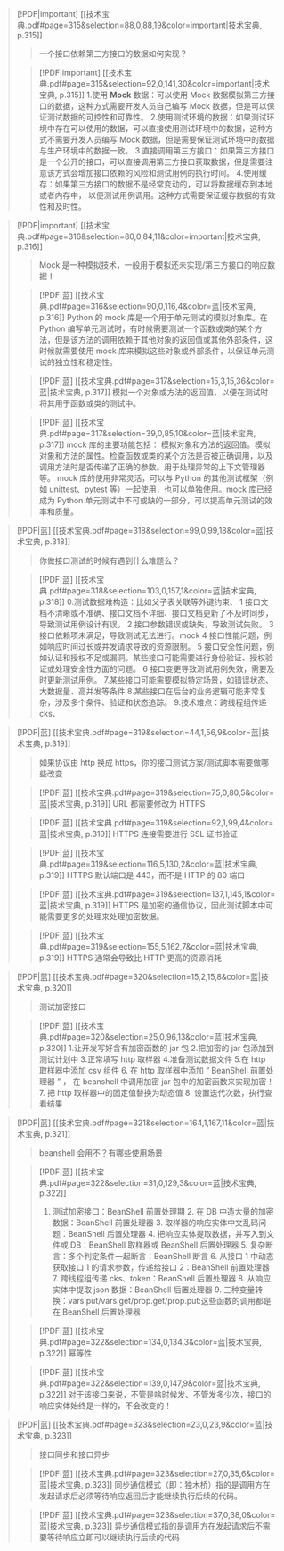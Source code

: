 > [!PDF|important] [[技术宝典.pdf#page=315&selection=88,0,88,19&color=important|技术宝典, p.315]]
> > 一个接口依赖第三方接口的数据如何实现？
> 
> > [!PDF|important] [[技术宝典.pdf#page=315&selection=92,0,141,30&color=important|技术宝典, p.315]]
> > 1.使用 **Mock** 数据：可以使用 Mock 数据模拟第三方接口的数据，这种方式需要开发人员自己编写 Mock 数据，但是可以保证测试数据的可控性和可靠性。 
> > 2.使用测试环境的数据：如果测试环境中存在可以使用的数据，可以直接使用测试环境中的数据，这种方式不需要开发人员编写 Mock 数据，但是需要保证测试环境中的数据与生产环境中的数据一致。 
> > 3.直接调用第三方接口：如果第三方接口是一个公开的接口，可以直接调用第三方接口获取数据，但是需要注意该方式会增加接口依赖的风险和测试用例的执行时间。
> >  4.使用缓存：如果第三方接口的数据不是经常变动的，可以将数据缓存到本地或者内存中， 以便测试用例调用。这种方式需要保证缓存数据的有效性和及时性。

> [!PDF|important] [[技术宝典.pdf#page=316&selection=80,0,84,11&color=important|技术宝典, p.316]]
> > Mock 是一种模拟技术，一般用于模拟还未实现/第三方接口的响应数据！
> 
> > [!PDF|蓝] [[技术宝典.pdf#page=316&selection=90,0,116,4&color=蓝|技术宝典, p.316]]
> > Python 的 mock 库是一个用于单元测试的模拟对象库。在 Python 编写单元测试时，有时候需要测试一个函数或类的某个方法，但是该方法的调用依赖于其他对象的返回值或其他外部条件，这时候就需要使用 mock 库来模拟这些对象或外部条件，以保证单元测试的独立性和稳定性。
> 
> > [!PDF|蓝] [[技术宝典.pdf#page=317&selection=15,3,15,36&color=蓝|技术宝典, p.317]]
> > 模拟一个对象或方法的返回值，以便在测试时将其用于函数或类的测试中。
> 
> > [!PDF|蓝] [[技术宝典.pdf#page=317&selection=39,0,85,10&color=蓝|技术宝典, p.317]]
> > mock 库的主要功能包括： 模拟对象和方法的返回值。模拟对象和方法的属性。检查函数或类的某个方法是否被正确调用，以及调用方法时是否传递了正确的参数。用于处理异常的上下文管理器等。 mock 库的使用非常灵活，可以与 Python 的其他测试框架（例如 unittest、pytest 等）一起使用，也可以单独使用。mock 库已经成为 Python 单元测试中不可或缺的一部分，可以提高单元测试的效率和质量。

> [!PDF|蓝] [[技术宝典.pdf#page=318&selection=99,0,99,18&color=蓝|技术宝典, p.318]]
> > 你做接口测试的时候有遇到什么难题么？
> 
> > [!PDF|蓝] [[技术宝典.pdf#page=318&selection=103,0,157,1&color=蓝|技术宝典, p.318]]
> > 0.测试数据难构造：比如父子表关联等外键约束、
> >  1 接口文档不清晰或不准确、接口文档不详细、接口文档更新了不及时同步，导致测试用例设计有误。 
> > 2 接口参数错误或缺失，导致测试失败。 
> > 3 接口依赖项未满足，导致测试无法进行。mock 
> > 4 接口性能问题，例如响应时间过长或并发请求导致的资源限制。
> >  5 接口安全性问题，例如认证和授权不足或漏洞。某些接口可能需要进行身份验证、授权验证或处理安全性方面的问题。
> >   6 接口变更导致测试用例失效，需要及时更新测试用例。 
> > 7.某些接口可能需要模拟特定场景，如错误状态、大数据量、高并发等条件
> >  8.某些接口在后台的业务逻辑可能非常复杂，涉及多个条件、验证和状态追踪。
> >  9.技术难点：跨线程组传递 cks、

> [!PDF|蓝] [[技术宝典.pdf#page=319&selection=44,1,56,9&color=蓝|技术宝典, p.319]]
> > 如果协议由 http 换成 https，你的接口测试方案/测试脚本需要做哪些改变
> 
> > [!PDF|蓝] [[技术宝典.pdf#page=319&selection=75,0,80,5&color=蓝|技术宝典, p.319]]
> >  URL 都需要修改为 HTTPS
> 
> > [!PDF|蓝] [[技术宝典.pdf#page=319&selection=92,1,99,4&color=蓝|技术宝典, p.319]]
> > HTTPS 连接需要进行 SSL 证书验证
> 
> > [!PDF|蓝] [[技术宝典.pdf#page=319&selection=116,5,130,2&color=蓝|技术宝典, p.319]]
> > HTTPS 默认端口是 443，而不是 HTTP 的 80 端口
> 
> > [!PDF|蓝] [[技术宝典.pdf#page=319&selection=137,1,145,1&color=蓝|技术宝典, p.319]]
> > HTTPS 是加密的通信协议，因此测试脚本中可能需要更多的处理来处理加密数据。
> 
> > [!PDF|蓝] [[技术宝典.pdf#page=319&selection=155,5,162,7&color=蓝|技术宝典, p.319]]
> > HTTPS 通常会导致比 HTTP 更高的资源消耗

> [!PDF|蓝] [[技术宝典.pdf#page=320&selection=15,2,15,8&color=蓝|技术宝典, p.320]]
> > 测试加密接口
> 
> > [!PDF|蓝] [[技术宝典.pdf#page=320&selection=25,0,96,13&color=蓝|技术宝典, p.320]]
> > 1.让开发写好含有加密函数的 jar 包 
> > 2.把加密的 jar 包添加到测试计划中 
> > 3.正常填写 http 取样器 
> > 4.准备测试数据文件 
> > 5.在 http 取样器中添加 csv 组件 
> > 6. 在 http 取样器中添加 “ BeanShell 前置处理器 ” ， 在 beanshell 中调用加密 jar 包中的加密函数来实现加密！ 
> > 7. 把 http 取样器中的固定值替换为动态值 
> > 8. 设置迭代次数，执行查看结果
> > 

> [!PDF|蓝] [[技术宝典.pdf#page=321&selection=164,1,167,11&color=蓝|技术宝典, p.321]]
> > beanshell 会用不？有哪些使用场景
> 
> > [!PDF|蓝] [[技术宝典.pdf#page=322&selection=31,0,129,3&color=蓝|技术宝典, p.322]]
> > 1. 测试加密接口：BeanShell 前置处理期 2. 在 DB 中造大量的加密数据：BeanShell 前置处理器 3. 取样器的响应实体中文乱码问题：BeanShell 后置处理器 4. 把响应实体提取数据，并写入到文件或 DB：BeanShell 取样器或 BeanShell 后置处理器 5. 复杂断言：多个判定条件一起断言：BeanShell 断言 6. 从接口 1 中动态获取接口 1 的请求参数，传递给接口 2：BeanShell 前置处理器 7. 跨线程组传递 cks、token：BeanShell 后置处理器 8. 从响应实体中提取 json 数据：BeanShell 后置处理器 9. 三种变量转换：vars.put/vars.get/prop.get/prop.put:这些函数的调用都是在 BeanShell 后置处理器
> 
> > [!PDF|蓝] [[技术宝典.pdf#page=322&selection=134,0,134,3&color=蓝|技术宝典, p.322]]
> > 幂等性
> 
> > [!PDF|蓝] [[技术宝典.pdf#page=322&selection=139,0,147,9&color=蓝|技术宝典, p.322]]
> > 对于该接口来说，不管是啥时候发、不管发多少次，接口的响应实体始终是一样的，不会改变的！

> [!PDF|蓝] [[技术宝典.pdf#page=323&selection=23,0,23,9&color=蓝|技术宝典, p.323]]
> > 接口同步和接口异步
> 
> > [!PDF|蓝] [[技术宝典.pdf#page=323&selection=27,0,35,6&color=蓝|技术宝典, p.323]]
> > 同步通信模式（即：独木桥）指的是调用方在发起请求后必须等待响应返回后才能继续执行后续的代码。
> 
> > [!PDF|蓝] [[技术宝典.pdf#page=323&selection=37,0,38,0&color=蓝|技术宝典, p.323]]
> > 异步通信模式指的是调用方在发起请求后不需要等待响应立即可以继续执行后续的代码
> 
> 